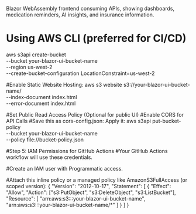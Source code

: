 Blazor WebAssembly frontend consuming APIs, showing dashboards, medication reminders, AI insights, and insurance information.

# Using AWS CLI (preferred for CI/CD)
aws s3api create-bucket \
  --bucket your-blazor-ui-bucket-name \
  --region us-west-2 \
  --create-bucket-configuration LocationConstraint=us-west-2

#Enable Static Website Hosting:
  aws s3 website s3://your-blazor-ui-bucket-name/ \
  --index-document index.html \
  --error-document index.html

#Set Public Read Access Policy (Optional for public UI)
#Enable CORS for API Calls
#Save this as cors-config.json: Apply it:
aws s3api put-bucket-policy \
  --bucket your-blazor-ui-bucket-name \
  --policy file://bucket-policy.json

#Step 5: IAM Permissions for GitHub Actions
#Your GitHub Actions workflow will use these credentials.

#Create an IAM user with Programmatic access.

#Attach this inline policy or a managed policy like AmazonS3FullAccess (or scoped version):
  {
  "Version": "2012-10-17",
  "Statement": [
    {
      "Effect": "Allow",
      "Action": ["s3:PutObject", "s3:DeleteObject", "s3:ListBucket"],
      "Resource": [
        "arn:aws:s3:::your-blazor-ui-bucket-name",
        "arn:aws:s3:::your-blazor-ui-bucket-name/*"
      ]
    }
  ]
}

